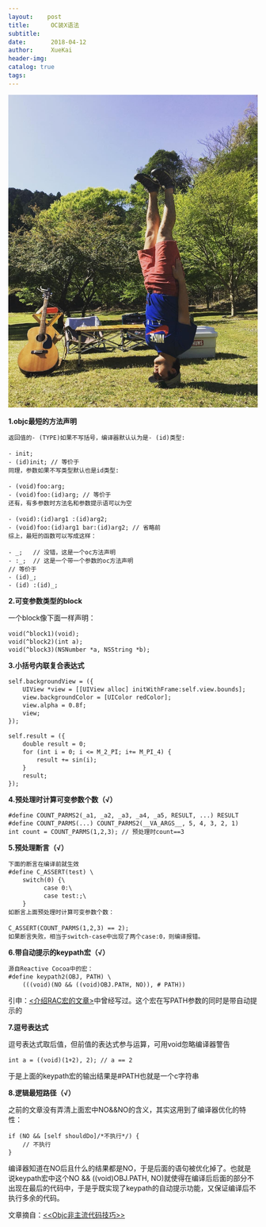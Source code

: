```yaml
---
layout:    post
title:      OC装X语法
subtitle:   
date:       2018-04-12
author:     XueKai
header-img: 
catalog: true
tags:
---
```


<img src="/assets/postimg/IMG_3542.jpg"/>

**1.objc最短的方法声明**

```
返回值的- (TYPE)如果不写括号，编译器默认认为是- (id)类型:

- init;
- (id)init; // 等价于
同理，参数如果不写类型默认也是id类型:

- (void)foo:arg;
- (void)foo:(id)arg; // 等价于
还有，有多参数时方法名和参数提示语可以为空

- (void):(id)arg1 :(id)arg2;
- (void)foo:(id)arg1 bar:(id)arg2; // 省略前
综上，最短的函数可以写成这样：

- _;   // 没错，这是一个oc方法声明
- :_;  // 这是一个带一个参数的oc方法声明
// 等价于
- (id)_;
- (id) :(id)_;
```

**2.可变参数类型的block**

一个block像下面一样声明：

```
void(^block1)(void);
void(^block2)(int a);
void(^block3)(NSNumber *a, NSString *b);
```

**3.小括号内联复合表达式**

```
self.backgroundView = ({
    UIView *view = [[UIView alloc] initWithFrame:self.view.bounds];
    view.backgroundColor = [UIColor redColor];
    view.alpha = 0.8f;
    view;
});
```

```
self.result = ({
    double result = 0;
    for (int i = 0; i <= M_2_PI; i+= M_PI_4) {
        result += sin(i);
    }
    result;
});
```

**4.预处理时计算可变参数个数（√）**

```
#define COUNT_PARMS2(_a1, _a2, _a3, _a4, _a5, RESULT, ...) RESULT
#define COUNT_PARMS(...) COUNT_PARMS2(__VA_ARGS__, 5, 4, 3, 2, 1)
int count = COUNT_PARMS(1,2,3); // 预处理时count==3
```

**5.预处理断言（√）**

```
下面的断言在编译前就生效
#define C_ASSERT(test) \
    switch(0) {\
          case 0:\
          case test:;\
    }
如断言上面预处理时计算可变参数个数：

C_ASSERT(COUNT_PARMS(1,2,3) == 2);
如果断言失败，相当于switch-case中出现了两个case:0，则编译报错。
```

**6.带自动提示的keypath宏（√）**

```
源自Reactive Cocoa中的宏：
#define keypath2(OBJ, PATH) \
    (((void)(NO && ((void)OBJ.PATH, NO)), # PATH))
```
引申：[<介绍RAC宏的文章>](http://blog.sunnyxx.com/2014/03/06/rac_1_macros/)中曾经写过。这个宏在写PATH参数的同时是带自动提示的

**7.逗号表达式**

逗号表达式取后值，但前值的表达式参与运算，可用void忽略编译器警告

```
int a = ((void)(1+2), 2); // a == 2
```
于是上面的keypath宏的输出结果是#PATH也就是一个c字符串


**8.逻辑最短路径（√）**

之前的文章没有弄清上面宏中NO&&NO的含义，其实这用到了编译器优化的特性：

```
if (NO && [self shouldDo]/*不执行*/) {
    // 不执行
}
```
编译器知道在NO后且什么的结果都是NO，于是后面的语句被优化掉了。也就是说keypath宏中这个NO && ((void)OBJ.PATH, NO)就使得在编译后后面的部分不出现在最后的代码中，于是乎既实现了keypath的自动提示功能，又保证编译后不执行多余的代码。

文章摘自：[<<Objc非主流代码技巧>>](http://blog.sunnyxx.com/2014/08/02/objc-weird-code/)
